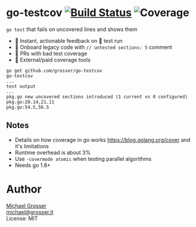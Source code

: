 # go-testcov [![Build Status](https://travis-ci.com/grosser/go-testcov.png)](https://travis-ci.com/grosser/go-testcov) ![Coverage](https://img.shields.io/badge/Coverage-100%25-green.svg)

`go test` that fails on uncovered lines and shows them

 - 🎉 Instant, actionable feedback on 💚 test run
 - 🎉 Onboard legacy code with `// untested sections: 5` comment
 - 🚫 PRs with bad test coverage
 - 🚫 External/paid coverage tools

```
go get github.com/grosser/go-testcov
go-testcov
...
test output
...
pkg.go new uncovered sections introduced (1 current vs 0 configured)
pkg.go:20.14,21.11
pkg.go:54.5,56.5
```


## Notes

 - Details on how coverage in go works https://blog.golang.org/cover and it's limitations
 - Runtime overhead is about 3%
 - Use `-covermode atomic` when testing parallel algorithms
 - Needs go 1.8+

Author
======
[Michael Grosser](http://grosser.it)<br/>
michael@grosser.it<br/>
License: MIT<br/>
